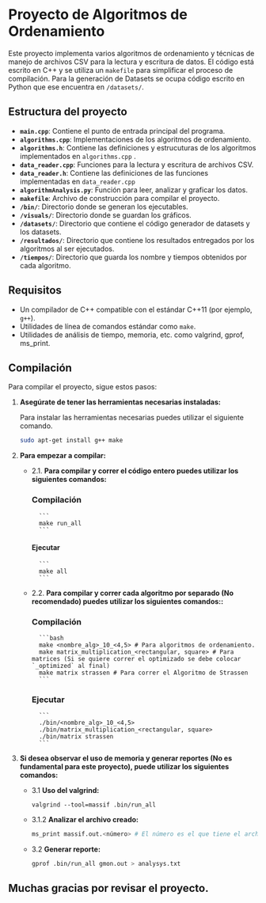 # Proyecto de Algoritmos de Ordenamiento

Este proyecto implementa varios algoritmos de ordenamiento y técnicas de manejo de archivos CSV para la lectura y escritura de datos. El código está escrito en C++ y se utiliza un `makefile` para simplificar el proceso de compilación. Para la generación de Datasets se ocupa código escrito en Python que ese encuentra en `/datasets/`.


## Estructura del proyecto

- **`main.cpp`**: Contiene el punto de entrada principal del programa.
- **`algorithms.cpp`**: Implementaciones de los algoritmos de ordenamiento.
- **`algorithms.h`**: Contiene las definiciones y estrucuturas de los algoritmos implementados en `algorithms.cpp` .
- **`data_reader.cpp`**: Funciones para la lectura y escritura de archivos CSV.
-  **`data_reader.h`**: Contiene las definiciones de las funciones implementadas en `data_reader.cpp`
- **`algorithmAnalysis.py`**: Función para leer, analizar y graficar los datos.
- **`makefile`**: Archivo de construcción para compilar el proyecto.
- **`/bin/`**: Directorio donde se generan los ejecutables.
- **`/visuals/`**: Directorio donde se guardan los gráficos.
- **`/datasets/`**: Directorio que contiene el código generador de datasets y los datasets.
- **`/resultados/`**: Directorio que contiene los resultados entregados por los algoritmos al ser ejecutados.
- **`/tiempos/`**: Directorio que guarda los nombre y tiempos obtenidos por cada algoritmo.


## Requisitos

- Un compilador de C++ compatible con el estándar C++11 (por ejemplo, `g++`).
- Utilidades de línea de comandos estándar como `make`.
- Utilidades de análisis de tiempo, memoria, etc. como valgrind, gprof, ms_print. 


    
## Compilación

Para compilar el proyecto, sigue estos pasos:

1. **Asegúrate de tener las herramientas necesarias instaladas:**

   Para instalar las herramientas necesarias puedes utilizar el siguiente comando.

   ```bash
   sudo apt-get install g++ make
   ```

2. **Para empezar a compilar:**
    - 2.1. **Para compilar y correr el código entero puedes utilizar los siguientes comandos:**

        ### Compilación
            ```
            make run_all
            ```
        
        #### Ejecutar
            ```
            make all
            ```

    - 2.2. **Para compilar y correr cada algoritmo por separado (No recomendado) puedes utilizar los siguientes comandos::**

        ### Compilación
            ```bash
            make <nombre_alg>_10_<4,5> # Para algoritmos de ordenamiento.
            make matrix_multiplication_<rectangular, square> # Para matrices (Si se quiere correr el optimizado se debe colocar `_optimized` al final)
            make matrix strassen # Para correr el Algoritmo de Strassen
            ```

        ### Ejecutar
            ```
            ./bin/<nombre_alg>_10_<4,5>
            ./bin/matrix_multiplication_<rectangular, square>
            ./bin/matrix strassen
            ```

3. **Si desea observar el uso de memoria y generar reportes (No es fundamental para este proyecto), puede utilizar los siguientes comandos:**
    
    - 3.1 **Uso del valgrind:** 
        ```
        valgrind --tool=massif .bin/run_all
        ```
    - 3.1.2 **Analizar el archivo creado:**
        ```bash
        ms_print massif.out.<número> # El número es el que tiene el archivo al ocupar massif en el valgrin
        ```


    - 3.2 **Generar reporte:**
        ```bash
        gprof .bin/run_all gmon.out > analysys.txt
        ```

## Muchas gracias por revisar el proyecto.